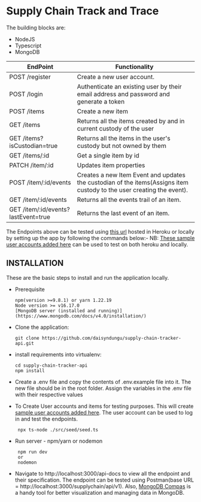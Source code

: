 
# Supply Chain Track and Trace

The building blocks are:
  * NodeJS
  * Typescript
  * MongoDB

EndPoint | Functionality
------------ | -------------
POST /register | Create a new user account.
POST /login | Authenticate an existing user by their email address and password and generate a token
POST /items  | Create a new item
GET /items | Returns all the items created by and in current custody of the user
GET /items?isCustodian=true | Returns all the items in the user's custody but not owned by them
GET /items/:id | Get a single item by id
PATCH /item/:id | Updates item properties
POST /item/:id/events | Creates a new Item Event and updates the custodian of the items(Assigns item custody to the user creating the event).
GET /item/:id/events | Returns all the events trail of an item.
GET /item/:id/events?lastEvent=true | Returns the last event of an item.


The Endpoints above can be tested using [this url](https://supply-chain-track-n-trace-api-f5ecf7eb7534.herokuapp.com/supplychain/api/v1/) hosted in Heroku or locally by setting up the app by following the commands below:-
NB: [These sample user accounts added here](https://github.com/daisyndungu/supply-chain-tracker-api/blob/dev/src/seed/seed.ts) can be used to test on both heroku and locally.

## INSTALLATION

These are the basic steps to install and run the application locally.

* Prerequisite

      npm(version >=9.8.1) or yarn 1.22.19
      Node version >= v16.17.0
      [MongoDB server (installed and running)](https://www.mongodb.com/docs/v4.0/installation/)

* Clone the application:

      git clone https://github.com/daisyndungu/supply-chain-tracker-api.git

* install requirements into virtualenv:

      cd supply-chain-tracker-api
      npm install

* Create a .env file and copy the contents of .env.example file into it. The new file should be in the root folder. Assign the variables in the .env file with their respective values
  
* To Create User accounts and items for testing purposes. This will create [sample user accounts added here](https://github.com/daisyndungu/supply-chain-tracker-api/blob/dev/src/seed/seed.ts). The user account can be used to log in and test the endpoints.

       npx ts-node ./src/seed/seed.ts
   
* Run server - npm/yarn or nodemon

       npm run dev
       or
       nodemon
* Navigate to http://localhost:3000/api-docs to view all the endpoint and their specification. The endpoint can be tested using Postman(base URL = http://localhost:3000/supplychain/api/v1). Also, [MongoDB Compas](https://www.mongodb.com/docs/compass/current/) is a handy tool for better visualization and managing data in MongoDB.
       
